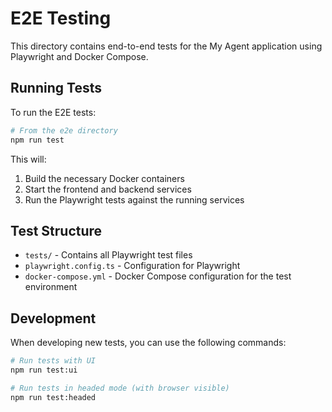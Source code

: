 # E2E Testing

This directory contains end-to-end tests for the My Agent application using Playwright and Docker Compose.

## Running Tests

To run the E2E tests:

```bash
# From the e2e directory
npm run test
```

This will:
1. Build the necessary Docker containers
2. Start the frontend and backend services
3. Run the Playwright tests against the running services

## Test Structure

- `tests/` - Contains all Playwright test files
- `playwright.config.ts` - Configuration for Playwright
- `docker-compose.yml` - Docker Compose configuration for the test environment

## Development

When developing new tests, you can use the following commands:

```bash
# Run tests with UI
npm run test:ui

# Run tests in headed mode (with browser visible)
npm run test:headed
```
